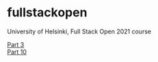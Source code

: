 # fullstackopen
University of Helsinki, Full Stack Open 2021 course

[Part 3](https://github.com/eeropu/fullstackopen_part3)  
[Part 10](https://github.com/eeropu/fullstackopen_part10)
